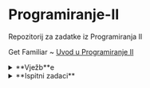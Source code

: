 # Programiranje-II

Repozitorij za zadatke iz Programiranja II

Get Familiar ~ [Uvod u Programiranje II](https://github.com/saranur/Programiranje-II/blob/main/Uvod%20u%20Programiranje%20II.md)

<details>
<summary>**Vježb**e</summary>
<br>
<ul>
<li> <a> **Vježbe 1 - Uvod u OOP:** [Postavka](https://github.com/saranur/Programiranje-II/blob/main/Vje%C5%BEbe/Postavke/Vje%C5%BEba%201%20-%20Postavka.cpp)  Rješenje </a> </li>
<li> <a href="Vježbe"> Vježbe </a> </li>
<li> <a href="OvjdestavisURL">Ovdje sta zelis da se display </a> </li>
</ul>
</details>

<details>
<summary>**Ispitni zadaci**</summary>
<br>
<ul>
<li> <a href="OvjdestavisURL">Ovdje sta zelis da se display </a> </li>
<li> <a href="OvjdestavisURL">Ovdje sta zelis da se display </a> </li>
<li> <a href="OvjdestavisURL">Ovdje sta zelis da se display </a> </li>
</ul>
</details>

